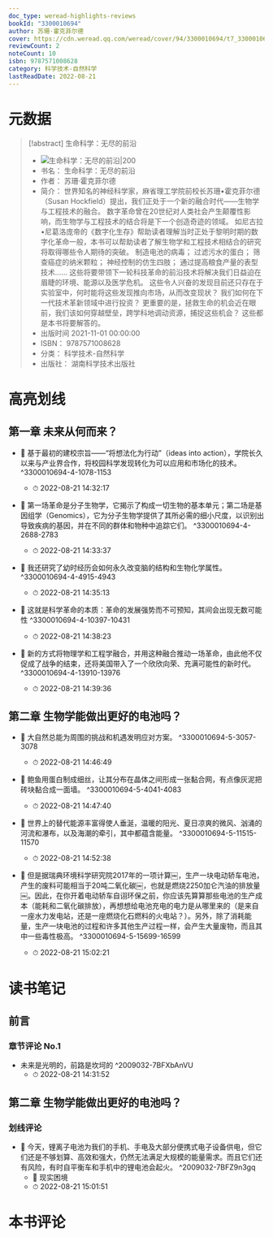 ```yaml
---
doc_type: weread-highlights-reviews
bookId: "3300010694"
author: 苏珊·霍克菲尔德
cover: https://cdn.weread.qq.com/weread/cover/94/3300010694/t7_3300010694.jpg
reviewCount: 2
noteCount: 10
isbn: 9787571008628
category: 科学技术-自然科学
lastReadDate: 2022-08-21
---
```

# 元数据
> [!abstract] 生命科学：无尽的前沿
> - ![ 生命科学：无尽的前沿|200](https://cdn.weread.qq.com/weread/cover/94/3300010694/t7_3300010694.jpg)
> - 书名： 生命科学：无尽的前沿
> - 作者： 苏珊·霍克菲尔德
> - 简介： 世界知名的神经科学家，麻省理工学院前校长苏珊•霍克菲尔德（Susan Hockfield）提出，我们正处于一个新的融合时代——生物学与工程技术的融合。 数字革命曾在20世纪对人类社会产生颠覆性影响，而生物学与工程技术的结合将是下一个创造奇迹的领域。  如尼古拉•尼葛洛庞帝的《数字化生存》帮助读者理解当时正处于黎明时期的数字化革命一般，本书可以帮助读者了解生物学和工程技术相结合的研究将取得哪些令人期待的突破。  制造电池的病毒； 过滤污水的蛋白； 筛查癌症的纳米颗粒； 神经控制的仿生四肢； 通过提高粮食产量的表型技术…… 这些将要带领下一轮科技革命的前沿技术将解决我们日益迫在眉睫的环境、能源以及医学危机。  这些令人兴奋的发现目前还只存在于实验室中，何时能将这些发现推向市场，从而改变现状？ 我们如何在下一代技术革新领域中进行投资？ 更重要的是，拯救生命的机会近在眼前，我们该如何穿越壁垒，跨学科地调动资源，捕捉这些机会？ 这些都是本书将要解答的。
> - 出版时间 2021-11-01 00:00:00
> - ISBN： 9787571008628
> - 分类： 科学技术-自然科学
> - 出版社： 湖南科学技术出版社

# 高亮划线

## 第一章 未来从何而来？


- 📌 基于最初的建校宗旨——“将想法化为行动”（ideas into action），学院长久以来与产业界合作，将校园科学发现转化为可以应用和市场化的技术。 ^3300010694-4-1078-1153
    - ⏱ 2022-08-21 14:32:17 

- 📌 第一场革命是分子生物学，它揭示了构成一切生物的基本单元；第二场是基因组学（Genomics），它为分子生物学提供了其所必需的细小尺度，以识别出导致疾病的基因，并在不同的群体和物种中追踪它们。 ^3300010694-4-2688-2783
    - ⏱ 2022-08-21 14:33:37 

- 📌 我还研究了幼时经历会如何永久改变脑的结构和生物化学属性。 ^3300010694-4-4915-4943
    - ⏱ 2022-08-21 14:35:13 

- 📌 这就是科学革命的本质：革命的发展强势而不可预知，其间会出现无数可能性 ^3300010694-4-10397-10431
    - ⏱ 2022-08-21 14:38:23 

- 📌 新的方式将物理学和工程学融合，并用这种融合推动一场革命，由此他不仅促成了战争的结束，还将美国带入了一个欣欣向荣、充满可能性的新时代。 ^3300010694-4-13910-13976
    - ⏱ 2022-08-21 14:39:36 
## 第二章 生物学能做出更好的电池吗？


- 📌 大自然总能为周围的挑战和机遇发明应对方案。 ^3300010694-5-3057-3078
    - ⏱ 2022-08-21 14:46:49 

- 📌 鲍鱼用蛋白制成细丝，让其分布在晶体之间形成一张黏合网，有点像灰泥把砖块黏合成一面墙。 ^3300010694-5-4041-4083
    - ⏱ 2022-08-21 14:47:40 

- 📌 世界上的替代能源丰富得使人垂涎，温暖的阳光、夏日凉爽的微风、汹涌的河流和瀑布，以及海潮的牵引，其中都蕴含能量。 ^3300010694-5-11515-11570
    - ⏱ 2022-08-21 14:52:38 
 

- 📌 但是据瑞典环境科学研究院2017年的一项计算￼，生产一块电动轿车电池，产生的废料可能相当于20吨二氧化碳￼，也就是燃烧2250加仑汽油的排放量￼。因此，在你开着电动轿车自诩环保之前，你应该先算算那些电池的生产成本（能耗和二氧化碳排放），再想想给电池充电的电力是从哪里来的（是来自一座水力发电站，还是一座燃烧化石燃料的火电站？）。另外，除了消耗能量，生产一块电池的过程和许多其他生产过程一样，会产生大量废物，而且其中一些毒性极高。 ^3300010694-5-15699-16599
    - ⏱ 2022-08-21 15:02:21 
# 读书笔记

## 前言

### 章节评论 No.1
- 未来是光明的，前路是坎坷的 ^2009032-7BFXbAnVU
    - ⏱ 2022-08-21 14:31:52    
## 第二章 生物学能做出更好的电池吗？

### 划线评论
- 📌 今天，锂离子电池为我们的手机、手电及大部分便携式电子设备供电，但它们还是不够划算、高效和强大，仍然无法满足大规模的能量需求。而且它们还有风险，有时自平衡车和手机中的锂电池会起火。  ^2009032-7BFZ9n3gq
    - 💭 现实困境
    - ⏱ 2022-08-21 15:01:51
   
# 本书评论
